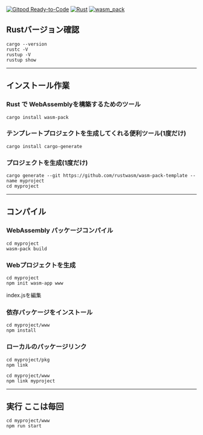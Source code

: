[![Gitpod Ready-to-Code](https://img.shields.io/badge/Gitpod-ready--to--code-blue?logo=gitpod)](https://gitpod.io/#https://github.com/gogo-pats/rust-webassembly)
[![Rust](https://img.shields.io/badge/Rust-1.51.0-b7410e.svg?longCache=true)](https://www.rust-lang.org/ja)
[![wasm_pack](https://img.shields.io/badge/wasm_pack-0.10.1-dda0dd.svg?longCache=true)](https://developer.mozilla.org/ja/docs/WebAssembly)
## Rustバージョン確認

```
cargo --version
rustc -V
rustup -V
rustup show
```

---

## インストール作業

### Rust で WebAssemblyを構築するためのツール

```
cargo install wasm-pack
```

### テンプレートプロジェクトを生成してくれる便利ツール(1度だけ)

```
cargo install cargo-generate
```

### プロジェクトを生成(1度だけ)

```
cargo generate --git https://github.com/rustwasm/wasm-pack-template --name myproject
cd myproject
```

---

## コンパイル

### WebAssembly パッケージコンパイル
```
cd myproject
wasm-pack build
```

### Webプロジェクトを生成

```
cd myproject
npm init wasm-app www
```
index.jsを編集


### 依存パッケージをインストール
```
cd myproject/www
npm install
```

### ローカルのパッケージリンク

```
cd myproject/pkg
npm link

cd myproject/www
npm link myproject
```

---

## 実行 ここは毎回

```
cd myproject/www
npm run start
```
